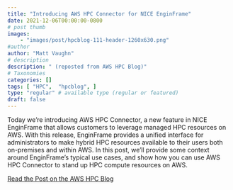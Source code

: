 ```yaml
---
title: "Introducing AWS HPC Connector for NICE EnginFrame"
date: 2021-12-06T00:00:00-0800
# post thumb
images:
    - "images/post/hpcblog-111-header-1260x630.png"
#author
author: "Matt Vaughn"
# description
description: " (reposted from AWS HPC Blog)"
# Taxonomies
categories: []
tags: [ "HPC",  "hpcblog", ]
type: "regular" # available type (regular or featured)
draft: false
---
```


Today we’re introducing AWS HPC Connector, a new feature in NICE EnginFrame that allows customers to leverage managed HPC resources on AWS. With this release, EnginFrame provides a unified interface for administrators to make hybrid HPC resources available to their users both on-premises and within AWS. In this post, we’ll provide some context around EnginFrame’s typical use cases, and show how you can use AWS HPC Connector to stand up HPC compute resources on AWS.

<a href="{{ url }}" class="btn btn-primary btn-lg active" role="button" aria-pressed="true" style="margin-top: 8px;">Read the Post on the AWS HPC Blog</a>